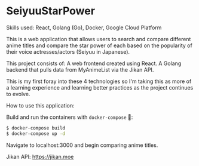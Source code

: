 # SeiyuuStarPower

Skills used:
React, Golang (Go), Docker, Google Cloud Platform

This is a web application that allows users to search and compare different anime titles and compare the star power of each based on the popularity of their voice actresses/actors (Seiyuu in Japanese).

This project consists of:
A web frontend created using React.
A Golang backend that pulls data from MyAnimeList via the Jikan API.


This is my first foray into these 4 technologies so I'm taking this as more of a learning experience and learning better practices as the project continues to evolve.

How to use this application:

Build and run the containers with `docker-compose` 🐳:

```bash
$ docker-compose build
$ docker-compose up -d
```

Navigate to localhost:3000 and begin comparing anime titles.

Jikan API:
https://jikan.moe
